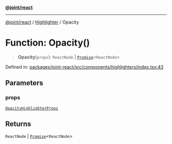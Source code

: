 [**@joint/react**](../../../README.md)

***

[@joint/react](../../../README.md) / [Highlighter](../README.md) / Opacity

# Function: Opacity()

> **Opacity**(`props`): `ReactNode` \| [`Promise`](https://developer.mozilla.org/docs/Web/JavaScript/Reference/Global_Objects/Promise)\<`ReactNode`\>

Defined in: [packages/joint-react/src/components/highlighters/index.tsx:43](https://github.com/samuelgja/joint/blob/5100bfa1707e62a58cc3b7833d30969c8c4b52ed/packages/joint-react/src/components/highlighters/index.tsx#L43)

## Parameters

### props

[`OpacityHighlighterProps`](../../../interfaces/OpacityHighlighterProps.md)

## Returns

`ReactNode` \| [`Promise`](https://developer.mozilla.org/docs/Web/JavaScript/Reference/Global_Objects/Promise)\<`ReactNode`\>

